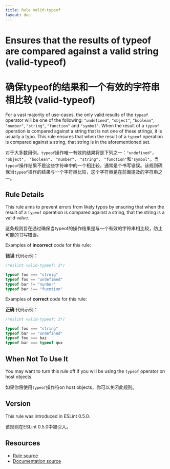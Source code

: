 ```yaml
---
title: Rule valid-typeof
layout: doc
---
```

<!-- Note: No pull requests accepted for this file. See README.md in the root directory for details. -->

# Ensures that the results of typeof are compared against a valid string (valid-typeof)

# 确保typeof的结果和一个有效的字符串相比较 (valid-typeof)

 
For a vast majority of use-cases, the only valid results of the `typeof` operator will be one of the following: `"undefined"`, `"object"`, `"boolean"`, `"number"`, `"string"`, `"function"` and `"symbol"`. When the result of a `typeof` operation is compared against a string that is not one of these strings, it is usually a typo. This rule ensures that when the result of a `typeof` operation is compared against a string, that string is in the aforementioned set.

对于大多数用例，`typeof`操作唯一有效的结果将是下列之一：`"undefined"`， `"object"`， `"boolean"`， `"number"`， `"string"`， `"function"`和`"symbol"`。当`typeof`操作结果不是这些字符串中的一个相比较，通常是个书写错误。该规则确保当`typeof`操作的结果与一个字符串比较，这个字符串是在前面提及的字符串之一。

## Rule Details

This rule aims to prevent errors from likely typos by ensuring that when the result of a `typeof` operation is compared against a string, that the string is a valid value.

这条规则旨在通过确保当typeof的操作结果是与一个有效的字符串相比较，防止可能的书写错误。

Examples of **incorrect** code for this rule:

**错误** 代码示例：

```js
/*eslint valid-typeof: 2*/

typeof foo === "strnig"
typeof foo == "undefimed"
typeof bar != "nunber"
typeof bar !== "fucntion"
```

Examples of **correct** code for this rule:

**正确** 代码示例：

```js
/*eslint valid-typeof: 2*/

typeof foo === "string"
typeof bar == "undefined"
typeof foo === baz
typeof bar === typeof qux
```

## When Not To Use It

You may want to turn this rule off if you will be using the `typeof` operator on host objects.

如果你将使用`typeof`操作符on host objects，你可以关闭此规则。

## Version

This rule was introduced in ESLint 0.5.0.

该规则在ESLint 0.5.0中被引入。

## Resources

* [Rule source](https://github.com/eslint/eslint/tree/master/lib/rules/valid-typeof.js)
* [Documentation source](https://github.com/eslint/eslint/tree/master/docs/rules/valid-typeof.md)

